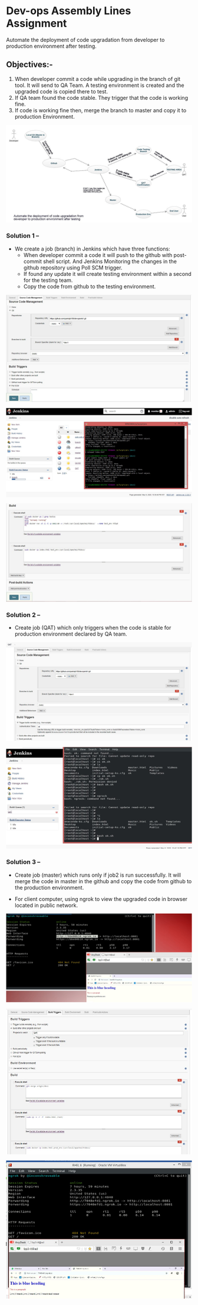 # Dev-ops Assembly Lines Assignment

Automate the deployment of code upgradation from developer to production environment after testing.

## Objectives:-

1)	When developer commit a code while upgrading in the branch of git tool. It will send to QA Team. A testing environment is created and the upgraded code is copied there to test.
2)	If QA team found the code stable. They trigger that the code is working fine.
3)	If code is working fine then, merge the branch to master and copy it to production Environment.

![](Images/1.jpg)

### Solution 1 –
- We create a job (branch) in Jenkins which have three functions: 
  - When developer commit a code it will push to the github with post-commit shell script. And Jenkins Monitoring the changes in the github repository using Poll SCM trigger.
  - If found any update it will create testing environment within a second for the testing team.
  - Copy the code from github to the testing environment.
  
 ![](Images/2.jpg)

 ![](Images/3.jpg)

 ![](Images/4.jpg)

### Solution 2 – 
- Create job (QAT) which only triggers when the code is stable for production environment declared by QA team. 

 ![](Images/5.jpg)

 ![](Images/6.jpg)

### Solution 3 –

- Create job (master) which runs only if job2 is run successfully. It will merge the code in master in the github and copy the code from github to the production environment. 

- For client computer, using ngrok to view the upgraded code in browser located in public network.

 ![](Images/7.jpg)

 ![](Images/8.jpg)

 ![](Images/9.jpg)
